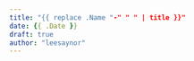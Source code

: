 ```yaml
---
title: "{{ replace .Name "-" " " | title }}"
date: {{ .Date }}
draft: true
author: "leesaynor"
---
```


